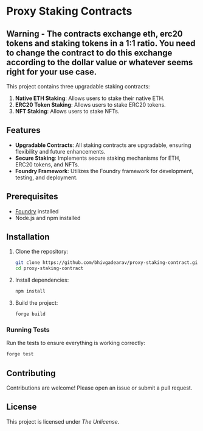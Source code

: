 # Proxy Staking Contracts
## Warning - The contracts exchange eth, erc20 tokens and staking tokens in a 1:1 ratio. You need to change the contract to do this exchange according to the dollar value or whatever seems right for your use case.

This project contains three upgradable staking contracts:

1. **Native ETH Staking**: Allows users to stake their native ETH.
2. **ERC20 Token Staking**: Allows users to stake ERC20 tokens.
3. **NFT Staking**: Allows users to stake NFTs.

## Features

- **Upgradable Contracts**: All staking contracts are upgradable, ensuring flexibility and future enhancements.
- **Secure Staking**: Implements secure staking mechanisms for ETH, ERC20 tokens, and NFTs.
- **Foundry Framework**: Utilizes the Foundry framework for development, testing, and deployment.

## Prerequisites

- [Foundry](https://github.com/gakonst/foundry) installed
- Node.js and npm installed

## Installation

1. Clone the repository:
    ```sh
    git clone https://github.com/bhivgadearav/proxy-staking-contract.git
    cd proxy-staking-contract
    ```

2. Install dependencies:
    ```sh
    npm install
    ```

3. Build the project:
    ```sh
    forge build
    ```

### Running Tests

Run the tests to ensure everything is working correctly:
```sh
forge test
```

## Contributing

Contributions are welcome! Please open an issue or submit a pull request.

## License

This project is licensed under *The Unlicense*.